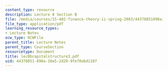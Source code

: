 ```yaml
---
content_type: resource
description: Lecture 8 Section B
file: /media/courses/15-402-finance-theory-ii-spring-2003/44378851898a10a52d299fe70abd1107_lec8bcapitalstructure3.pdf
file_type: application/pdf
learning_resource_types:
- Lecture Notes
ocw_type: OCWFile
parent_title: Lecture Notes
parent_type: CourseSection
resourcetype: Document
title: lec8bcapitalstructure3.pdf
uid: 44378851-898a-10a5-2d29-9fe70abd1107
---
```

